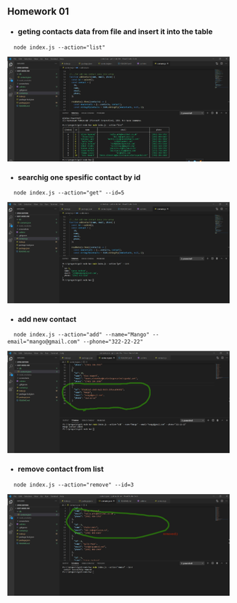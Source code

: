 ## Homework 01

- ### geting contacts data from file and insert it into the table

```
  node index.js --action="list"
```

![first task](/screenshots/task1.jpg)

- ### searchig one spesific contact by id

```
  node index.js --action="get" --id=5
```

![second task](/screenshots/task2.jpg)

- ### add new contact

```
  node index.js --action="add" --name="Mango" --email="mango@gmail.com" --phone="322-22-22"
```

![thirt task](/screenshots/task3.jpg)

- ### remove contact from list

```
  node index.js --action="remove" --id=3
```

![four task](/screenshots/task4.jpg)
